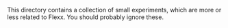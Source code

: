 This directory contains a collection of small experiments, which are
more or less related to Flexx. You should probably ignore these.
